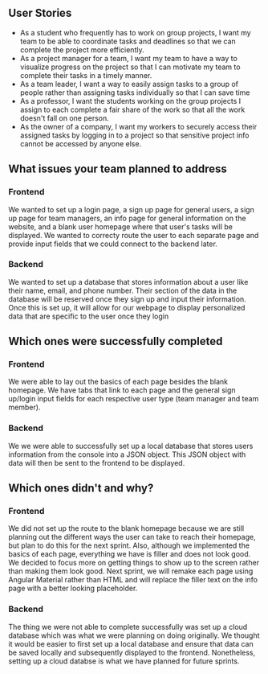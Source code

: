 ## User Stories
- As a student who frequently has to work on group projects, I want my team to be able to coordinate tasks and deadlines so that we can complete the project more efficiently.
- As a project manager for a team, I want my team to have a way to visualize progress on the project so that I can motivate my team to complete their tasks in a timely manner.
- As a team leader, I want a way to easily assign tasks to a group of people rather than assigning tasks individually so that I can save time
- As a professor, I want the students working on the group projects I assign to each complete a fair share of the work so that all the work doesn't fall on one person.
- As the owner of a company, I want my workers to securely access their assigned tasks by logging in to a project so that sensitive project info cannot be accessed by anyone else.

## What issues your team planned to address
### Frontend

We wanted to set up a login page, a sign up page for general users, a sign up page for team managers, an info page for general information on the website, and a blank user homepage where that user's tasks will be displayed. We wanted to correcty route the user to each separate page and provide input fields that we could connect to the backend later.

### Backend

We wanted to set up a database that stores information about a user like their name, email, and phone number. Their section of the data in the database will be reserved once they sign up and input their information. Once this is set up, it will allow for our webpage to display personalized data that are specific to the user once they login 

## Which ones were successfully completed
### Frontend

We were able to lay out the basics of each page besides the blank homepage. We have tabs that link to each page and the general sign up/login input fields for each respective user type (team manager and team member). 

### Backend

We we were able to successfully set up a local database that stores users information from the console into a JSON object. This JSON object with data will then be sent to the frontend to be displayed.

## Which ones didn't and why?
### Frontend

We did not set up the route to the blank homepage because we are still planning out the different ways the user can take to reach their homepage, but plan to do this for the next sprint. Also, although we implemented the basics of each page, everything we have is filler and does not look good. We decided to focus more on getting things to show up to the screen rather than making them look good. Next sprint, we will remake each page using Angular Material rather than HTML and will replace the filler text on the info page with a better looking placeholder.

### Backend

The thing we were not able to complete successfully was set up a cloud database which was what we were planning on doing originally. We thought it would be easier to first set up a local database and ensure that data can be saved locally and subsequently displayed to the frontend. Nonetheless, setting up a cloud databse is what we have planned for future sprints.
